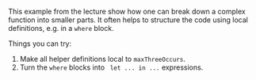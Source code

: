 This example from the lecture show how one can break down a complex function into smaller parts. It often helps to structure the code using local definitions, e.g. in a `where` block.

Things you can try:

1. Make all helper definitions local to `maxThreeOccurs`.
2. Turn the `where` blocks into ` let ... in ...` expressions.